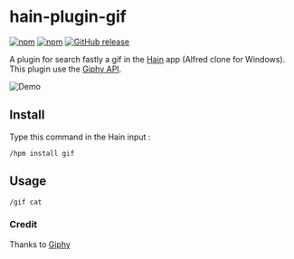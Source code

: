 # hain-plugin-gif

[![npm](https://img.shields.io/npm/dt/hain-plugin-gif.svg)](https://www.npmjs.com/package/hain-plugin-gif
) [![npm](https://img.shields.io/npm/dm/hain-plugin-gif.svg)](https://www.npmjs.com/package/hain-plugin-gif
) [![GitHub release](https://img.shields.io/github/release/metrakit/hain-plugin-gif.svg)](https://www.npmjs.com/package/hain-plugin-gif)

A plugin for search fastly a gif in the [Hain](https://github.com/appetizermonster/hain) app (Alfred clone for Windows).
This plugin use the [Giphy API](https://github.com/Giphy/GiphyAPI).

![Demo](http://image.noelshack.com/fichiers/2016/15/1460633157-ezgif-com-crop.gif)

## Install

Type this command in the Hain input :
```
/hpm install gif
```

## Usage

```
/gif cat
```

### Credit

Thanks to [Giphy](http://giphy.com/)
